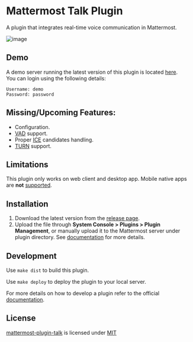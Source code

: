 # Mattermost Talk Plugin

A plugin that integrates real-time voice communication in Mattermost.

![image](https://user-images.githubusercontent.com/1832946/102091888-b2d2cd80-3e1f-11eb-9a07-021c949a03fe.png)

## Demo

A demo server running the latest version of this plugin is located [here](https://mm.krad.stream/testing/channels/town-square).  
You can login using the following details:

```
Username: demo
Password: password
```

## Missing/Upcoming Features:

- Configuration.
- [VAD](https://en.wikipedia.org/wiki/Voice_activity_detection) support.
- Proper [ICE](https://webrtcglossary.com/ice/) candidates handling.
- [TURN](https://webrtcglossary.com/turn/) support.

## Limitations

This plugin only works on web client and desktop app. Mobile native apps are **not** [supported](https://developers.mattermost.com/extend/plugins/mobile/).

## Installation

1. Download the latest version from the [release page](https://github.com/streamer45/mattermost-plugin-voice/releases).
2. Upload the file through **System Console > Plugins > Plugin Management**, or manually upload it to the Mattermost server under plugin directory. See [documentation](https://docs.mattermost.com/administration/plugins.html#set-up-guide) for more details.

## Development

Use ```make dist``` to build this plugin.

Use `make deploy` to deploy the plugin to your local server.

For more details on how to develop a plugin refer to the official [documentation](https://developers.mattermost.com/extend/plugins/).

## License

[mattermost-plugin-talk](https://github.com/streamer45/mattermost-plugin-talk) is licensed under [MIT](LICENSE)  
